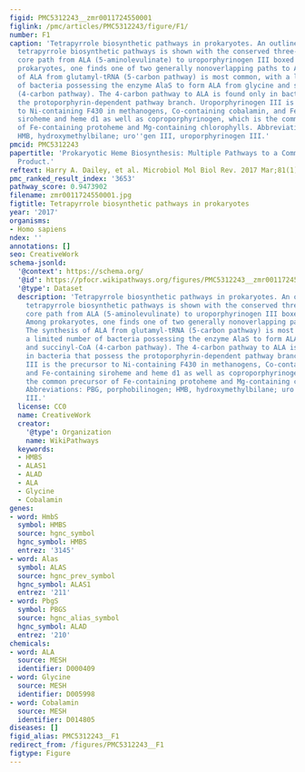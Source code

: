 ```yaml
---
figid: PMC5312243__zmr0011724550001
figlink: /pmc/articles/PMC5312243/figure/F1/
number: F1
caption: 'Tetrapyrrole biosynthetic pathways in prokaryotes. An outline of prokaryotic
  tetrapyrrole biosynthetic pathways is shown with the conserved three-enzymatic-step
  core path from ALA (5-aminolevulinate) to uroporphyrinogen III boxed in blue. Among
  prokaryotes, one finds one of two generally nonoverlapping paths to ALA. The synthesis
  of ALA from glutamyl-tRNA (5-carbon pathway) is most common, with a limited number
  of bacteria possessing the enzyme AlaS to form ALA from glycine and succinyl-CoA
  (4-carbon pathway). The 4-carbon pathway to ALA is found only in bacteria that possess
  the protoporphyrin-dependent pathway branch. Uroporphyrinogen III is the precursor
  to Ni-containing F430 in methanogens, Co-containing cobalamin, and Fe-containing
  siroheme and heme d1 as well as coproporphyrinogen, which is the common precursor
  of Fe-containing protoheme and Mg-containing chlorophylls. Abbreviations: PBG, porphobilinogen;
  HMB, hydroxymethylbilane; uro''gen III, uroporphyrinogen III.'
pmcid: PMC5312243
papertitle: 'Prokaryotic Heme Biosynthesis: Multiple Pathways to a Common Essential
  Product.'
reftext: Harry A. Dailey, et al. Microbiol Mol Biol Rev. 2017 Mar;81(1):e00048-16.
pmc_ranked_result_index: '3653'
pathway_score: 0.9473902
filename: zmr0011724550001.jpg
figtitle: Tetrapyrrole biosynthetic pathways in prokaryotes
year: '2017'
organisms:
- Homo sapiens
ndex: ''
annotations: []
seo: CreativeWork
schema-jsonld:
  '@context': https://schema.org/
  '@id': https://pfocr.wikipathways.org/figures/PMC5312243__zmr0011724550001.html
  '@type': Dataset
  description: 'Tetrapyrrole biosynthetic pathways in prokaryotes. An outline of prokaryotic
    tetrapyrrole biosynthetic pathways is shown with the conserved three-enzymatic-step
    core path from ALA (5-aminolevulinate) to uroporphyrinogen III boxed in blue.
    Among prokaryotes, one finds one of two generally nonoverlapping paths to ALA.
    The synthesis of ALA from glutamyl-tRNA (5-carbon pathway) is most common, with
    a limited number of bacteria possessing the enzyme AlaS to form ALA from glycine
    and succinyl-CoA (4-carbon pathway). The 4-carbon pathway to ALA is found only
    in bacteria that possess the protoporphyrin-dependent pathway branch. Uroporphyrinogen
    III is the precursor to Ni-containing F430 in methanogens, Co-containing cobalamin,
    and Fe-containing siroheme and heme d1 as well as coproporphyrinogen, which is
    the common precursor of Fe-containing protoheme and Mg-containing chlorophylls.
    Abbreviations: PBG, porphobilinogen; HMB, hydroxymethylbilane; uro''gen III, uroporphyrinogen
    III.'
  license: CC0
  name: CreativeWork
  creator:
    '@type': Organization
    name: WikiPathways
  keywords:
  - HMBS
  - ALAS1
  - ALAD
  - ALA
  - Glycine
  - Cobalamin
genes:
- word: HmbS
  symbol: HMBS
  source: hgnc_symbol
  hgnc_symbol: HMBS
  entrez: '3145'
- word: Alas
  symbol: ALAS
  source: hgnc_prev_symbol
  hgnc_symbol: ALAS1
  entrez: '211'
- word: PbgS
  symbol: PBGS
  source: hgnc_alias_symbol
  hgnc_symbol: ALAD
  entrez: '210'
chemicals:
- word: ALA
  source: MESH
  identifier: D000409
- word: Glycine
  source: MESH
  identifier: D005998
- word: Cobalamin
  source: MESH
  identifier: D014805
diseases: []
figid_alias: PMC5312243__F1
redirect_from: /figures/PMC5312243__F1
figtype: Figure
---
```


